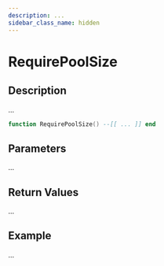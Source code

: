 ```yaml
---
description: ...
sidebar_class_name: hidden
---
```


# RequirePoolSize

## Description

...

```lua
function RequirePoolSize() --[[ ... ]] end
```

## Parameters

...

## Return Values

...

## Example

...


